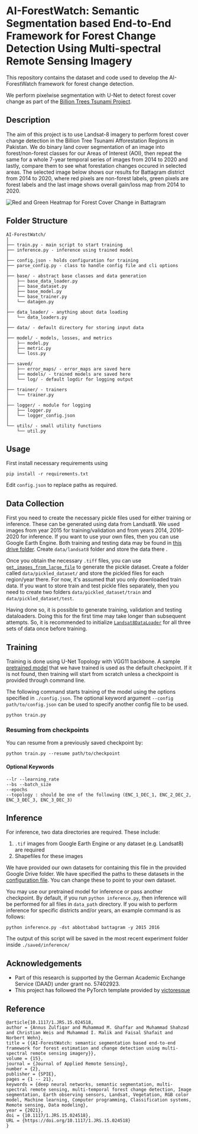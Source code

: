 

# AI-ForestWatch: Semantic Segmentation based End-to-End Framework for Forest Change Detection Using Multi-spectral Remote Sensing Imagery

This repository contains the dataset and code used to develop the AI-ForestWatch framework for forest change detection. 

We perform pixelwise segmentation with U-Net to detect forest cover change as part of the [Billion Trees Tsunami Project](https://en.wikipedia.org/wiki/Billion_Tree_Tsunami).

## Description

The aim of this project is to use Landsat-8 imagery to perform forest cover change detection in the Billion Tree Tsunami Afforestation Regions in Pakistan. We do binary land cover segmentation of an image into forest/non-forest classes for our Areas of Interest (AOI), then repeat the same for a whole 7-year temporal series of images from 2014 to 2020 and lastly, compare them to see what forestation changes occured in selected areas. The selected image below shows our results for Battagram district from 2014 to 2020, where red pixels are non-forest labels, green pixels are forest labels and the last image shows overall gain/loss map from 2014 to 2020.

![Red and Green Heatmap for Forest Cover Change in Battagram](final-battagram-change.png "Forest Cover Change in Battagram")

## Folder Structure
  ```
  AI-ForestWatch/
  │
  ├── train.py - main script to start training
  ├── inference.py - inference using trained model
  │
  ├── config.json - holds configuration for training
  ├── parse_config.py - class to handle config file and cli options
  │
  ├── base/ - abstract base classes and data generation
  │   ├── base_data_loader.py
  │   ├── base_dataset.py
  │   ├── base_model.py
  │   └── base_trainer.py
  │   └── datagen.py
  │
  ├── data_loader/ - anything about data loading
  │   └── data_loaders.py
  │
  ├── data/ - default directory for storing input data
  │
  ├── model/ - models, losses, and metrics
  │   ├── model.py
  │   ├── metric.py
  │   └── loss.py
  │
  ├── saved/
  │   ├── error_maps/ - error_maps are saved here
  │   ├── models/ - trained models are saved here
  │   └── log/ - default logdir for logging output
  │
  ├── trainer/ - trainers
  │   └── trainer.py
  │
  ├── logger/ - module for logging
  │   ├── logger.py
  │   └── logger_config.json
  │  
  └── utils/ - small utility functions
      └── util.py
  ```


## Usage
First install necessary requirements using 

    pip install -r requirements.txt
    
Edit `config.json` to replace paths as required.

## Data Collection
First you need to create the necessary pickle files used for either training or inference. These can be generated using data from Landsat8. We used images from year 2015 for training/validation and from years 2014, 2016-2020 for inference. If you want to use your own files, then you can use Google Earth Engine. 
Both training and testing data may be found in [this drive folder](https://drive.google.com/drive/folders/1-YQrkbG--F1MeYkW6izYWhP19K1QWijN?usp=sharing). Create `data/landsat8` folder and store the data there .

Once you obtain the necessary `.tiff` files, you can use [`get_images_from_large_file`](./base/datagen.py#L37) to generate the pickle dataset. Create a folder called `data/pickled_dataset/` and store the pickled files for each region/year there. For now, it's assumed that you only downloaded train data. If you want to store train and test pickle files separately, then you need to create two folders `data/pickled_dataset/train` and `data/pickled_dataset/test`. 

Having done so, it is possible to generate training, validation and testing dataloaders. Doing this for the first time may take longer than subsequent attempts. So, it is recommended to initialize [`Landsat8DataLoader`](./data_loader/data_loaders.py#L14) for all three sets of data once before training. 

## Training
Training is done using U-Net Topology with VGG11 backbone. A sample [pretrained model](./config.json#L57) that we have trained is used as the default checkpoint. If it is not found, then training will start from scratch unless a checkpoint is provided through command line.

The following command starts training of the model using the options specified in `./config.json`. The optional keyword argument `--config path/to/config.json` can be used to specify another config file to be used.

  ```
  python train.py
  ```

### Resuming from checkpoints
You can resume from a previously saved checkpoint by:

  ```
  python train.py --resume path/to/checkpoint
  ```
  
#### Optional Keywords

  ```
  --lr --learning_rate
  --bs --batch_size
  --epochs
  --topology : should be one of the following (ENC_1_DEC_1, ENC_2_DEC_2, ENC_3_DEC_3, ENC_3_DEC_3)
  ```

## Inference
For inference, two data directories are required. These include:

 1. `.tif` images from Google Earth Engine or any dataset (e.g.
    Landsat8) are required
 2. Shapefiles for these images

We have provided our own datasets for containing this file in the provided Google Drive folder. We have specified the paths to these datasets in the [configuration file](./config.json#28).  You can change these to point to your own dataset.

You may use our pretrained model for inference or pass another checkpoint. By default, if you run `python inference.py`, then inference will be performed for all files in `data_path` directory. If you wish to perform inference for specific districts and/or years, an example command is as follows:

`python inference.py -dst abbottabad battagram -y 2015 2016`  

The output of this script will be saved in the most recent experiment folder inside `./saved/inference/`

## Acknowledgements
- Part of this research is supported by the German Academic Exchange Service (DAAD) under grant no. 57402923.
- This project has followed the PyTorch template provided by [victoresque](https://github.com/victoresque/pytorch-template)
 
 ## Reference 

    @article{10.1117/1.JRS.15.024518,
    author = {Annus Zulfiqar and Muhammad M. Ghaffar and Muhammad Shahzad and Christian Weis and Muhammad I. Malik and Faisal Shafait and Norbert Wehn},
    title = {{AI-ForestWatch: semantic segmentation based end-to-end framework for forest estimation and change detection using multi-spectral remote sensing imagery}},
    volume = {15},
    journal = {Journal of Applied Remote Sensing},
    number = {2},
    publisher = {SPIE},
    pages = {1 -- 21},
    keywords = {deep neural networks, semantic segmentation, multi-spectral remote sensing, multi-temporal forest change detection, Image segmentation, Earth observing sensors, Landsat, Vegetation, RGB color model, Machine learning, Computer programming, Classification systems, Remote sensing, Data modeling},
    year = {2021},
    doi = {10.1117/1.JRS.15.024518},
    URL = {https://doi.org/10.1117/1.JRS.15.024518}
    }
